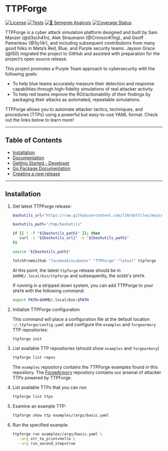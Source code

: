 # TTPForge

[![License](https://img.shields.io/github/license/facebookincubator/TTPForge?label=License&style=flat&color=blue&logo=github)](https://github.com/facebookincubator/TTPForge/blob/main/LICENSE)
[![Tests](https://github.com/facebookincubator/TTPForge/actions/workflows/tests.yaml/badge.svg)](https://github.com/facebookincubator/TTPForge/actions/workflows/tests.yaml)
[![🚨 Semgrep Analysis](https://github.com/facebookincubator/TTPForge/actions/workflows/semgrep.yaml/badge.svg)](https://github.com/facebookincubator/TTPForge/actions/workflows/semgrep.yaml)
[![Coverage Status](https://coveralls.io/repos/github/facebookincubator/TTPForge/badge.svg)](https://coveralls.io/github/facebookincubator/TTPForge)

TTPForge is a cyber attack simulation platform designed and built by Sam Manzer (@d3sch41n),
Alek Straumann (@CrimsonK1ng), and Geoff Pamerleau (@Sy14r),
and including subsequent contributions from many good folks
in Meta’s Red, Blue, and Purple security teams.
Jayson Grace (@l50) migrated the project to GitHub and
assisted with preparation for the project’s open source release.

This project promotes a Purple
Team approach to cybersecurity with the following goals:

- To help blue teams accurately measure their detection and response
  capabilities through high-fidelity simulations of real attacker activity.
- To help red teams improve the ROI/actionability of their findings by packaging
  their attacks as automated, repeatable simulations.

TTPForge allows you to automate attacker tactics, techniques, and procedures
(TTPs) using a powerful but easy-to-use YAML format. Check out the links below
to learn more!

---

## Table of Contents

- [Installation](#installation)
- [Documentation](docs/foundations/README.md)
- [Getting Started - Developer](docs/dev/README.md)
- [Go Package Documentation](https://pkg.go.dev/github.com/facebookincubator/ttpforge@main)
- [Creating a new release](docs/release.md)

---

## Installation

1. Get latest TTPForge release:

   ```bash
   bashutils_url="https://raw.githubusercontent.com/l50/dotfiles/main/bashutils"

   bashutils_path="/tmp/bashutils"

   if [[ ! -f "${bashutils_path}" ]]; then
      curl -s "${bashutils_url}" -o "${bashutils_path}"
   fi

   source "${bashutils_path}"

   fetchFromGithub "facebookincubator" "TTPForge" "latest" ttpforge
   ```

   At this point, the latest `ttpforge` release should be in
   `$HOME/.local/bin/ttpforge` and subsequently, the `$USER`'s `$PATH`.

   If running in a stripped down system, you can add TTPForge to your `$PATH`
   with the following command:

   ```bash
   export PATH=$HOME/.local/bin:$PATH
   ```

1. Initialize TTPForge configuration

   This command will place a configuration file at the default location
   `~/.ttpforge/config.yaml` and configure the `examples` and `forgearmory` TTP
   repositories:

   ```bash
   ttpforge init
   ```

1. List available TTP repositories (should show `examples` and `forgearmory`)

   ```bash
   ttpforge list repos
   ```

   The `examples` repository contains the TTPForge examples found in this
   repository. The
   [ForgeArmory](https://github.com/facebookincubator/ForgeArmory) repository
   contains our arsenal of attacker TTPs powered by TTPForge.

1. List available TTPs that you can run:

   ```bash
   ttpforge list ttps
   ```

1. Examine an example TTP:

   ```bash
   ttpforge show ttp examples//args/basic.yaml
   ```

1. Run the specified example:

   ```bash
   ttpforge run examples//args/basic.yaml \
     --arg str_to_print=hello \
     --arg run_second_step=true
   ```
